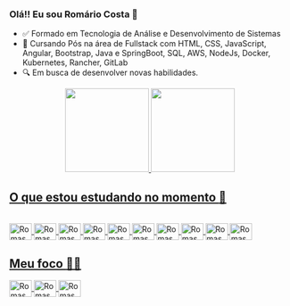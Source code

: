 ### Olá!! Eu sou Romário Costa 👋


- :white_check_mark: Formado em Tecnologia de Análise e Desenvolvimento de Sistemas
- :memo: Cursando Pós na área de Fullstack com HTML, CSS, JavaScript, Angular, Bootstrap, Java e SpringBoot, SQL, AWS, NodeJs, Docker, Kubernetes, Rancher, GitLab
- :mag: Em busca de desenvolver novas habilidades.

<div align="center">
  <a href="https://github.com/RomasCosta">
  <img height="150em" src="https://github-readme-stats.vercel.app/api?username=RomasCosta&show_icons=true&theme=dracula&include_all_commits=true&count_private=true"/>
  <img height="150em" src="https://github-readme-stats.vercel.app/api/top-langs/?username=RomasCosta&layout=compact&langs_count=7&theme=dracula"/>
</div>

  ## O que estou estudando no momento :construction_worker:
  
<div style="display: inline_block"><br>  
  
  <img align="center" alt="RomasCosta-Html5" height="30" width="40" src="https://cdn.jsdelivr.net/gh/devicons/devicon/icons/html5/html5-original.svg" />
  <img align="center" alt="RomasCosta-CSS" height="30" width="40" src="https://cdn.jsdelivr.net/gh/devicons/devicon/icons/css3/css3-original.svg" />
  <img align="center" alt="RomasCosta-JavaScript" height="30" width="40" src="https://cdn.jsdelivr.net/gh/devicons/devicon/icons/javascript/javascript-original.svg" />
  
  <img align="center" alt="RomasCosta-Angular" height="30" width="40" src="https://cdn.jsdelivr.net/gh/devicons/devicon/icons/angularjs/angularjs-original.svg"/>
  <img align="center" alt="RomasCosta-Bootstrap" height="30" width="40" src="https://cdn.jsdelivr.net/gh/devicons/devicon/icons/bootstrap/bootstrap-original.svg" />
  
  <img align="center" alt="RomasCosta-Java" height="30" width="40" src="https://cdn.jsdelivr.net/gh/devicons/devicon/icons/java/java-original.svg" />
  <img align="center" alt="RomasCosta-Spring" height="30" width="40" src="https://cdn.jsdelivr.net/gh/devicons/devicon/icons/spring/spring-original.svg" />
  
  <img align="center" alt="RomasCosta-Phython" height="30" width="40" src="https://cdn.jsdelivr.net/gh/devicons/devicon/icons/python/python-original.svg" />  

  <img align="center" alt="RomasCosta-SQL" height="30" width="40" src="https://cdn.jsdelivr.net/gh/devicons/devicon/icons/mysql/mysql-original.svg" />
  
  <img align="center" alt="RomasCosta-AWS" height="30" width="40" src="https://cdn.jsdelivr.net/gh/devicons/devicon/icons/amazonwebservices/amazonwebservices-plain-wordmark.svg" />
               
</div>

<div>
  
</div>

 ## Meu foco :technologist:

<div>
  <img align="center" alt="RomasCosta-Phython" height="30" width="40" src="https://cdn.jsdelivr.net/gh/devicons/devicon/icons/python/python-original.svg" /> 
  <img align="center" alt="RomasCosta-Java" height="30" width="40" src="https://cdn.jsdelivr.net/gh/devicons/devicon/icons/java/java-original.svg" />
  <img align="center" alt="RomasCosta-Angular" height="30" width="40" src="https://cdn.jsdelivr.net/gh/devicons/devicon/icons/angularjs/angularjs-original.svg"/>
</div>
  
  ##
